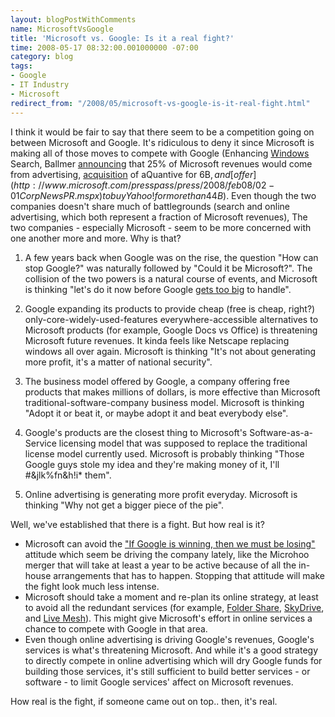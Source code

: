 ```yaml
---
layout: blogPostWithComments
name: MicrosoftVsGoogle
title: 'Microsoft vs. Google: Is it a real fight?'
time: 2008-05-17 08:32:00.001000000 -07:00
category: blog
tags:
- Google
- IT Industry
- Microsoft
redirect_from: "/2008/05/microsoft-vs-google-is-it-real-fight.html"
---
```

I think it would be fair to say that there seem to be a competition going on between Microsoft and Google. It's ridiculous to deny it since Microsoft is making all of those moves to compete with Google (Enhancing [Windows](http://www.microsoft.com/windows/products/winfamily/desktopsearch/default.mspx) Search, Ballmer [announcing](http://web-advertising.suite101.com/article.cfm/microsoft_advertising_strategy) that 25% of Microsoft revenues would come from advertising, [acquisition](http://www.microsoft.com/presspass/press/2007/aug07/08-13MSaQuantivePR.mspx) of aQuantive for 6B$, and [offer](http://www.microsoft.com/presspass/press/2008/feb08/02-01CorpNewsPR.mspx) to buy Yahoo! for more than 44B$). Even though the two companies doesn't share much of battlegrounds (search and online advertising, which both represent a fraction of Microsoft revenues), The two companies - especially Microsoft - seem to be more concerned with one another more and more. Why is that?

1. A few years back when Google was on the rise, the question &quot;How can stop Google?&quot; was naturally followed by &quot;Could it be Microsoft?&quot;. The collision of the two powers is a natural course of events, and Microsoft is thinking &quot;let's do it now before Google [gets too big](http://www.alleyinsider.com/2008/5/google_to_surpass_size_of_microsoft_windows_in_2009) to handle&quot;.

2. Google expanding its products to provide cheap (free is cheap, right?) only-core-widely-used-features everywhere-accessible alternatives to Microsoft products (for example, Google Docs vs Office) is threatening Microsoft future revenues. It kinda feels like Netscape replacing windows all over again. Microsoft is thinking &quot;It's not about generating more profit, it's a matter of national security&quot;.

3. The business model offered by Google, a company offering free products that makes millions of dollars, is more effective than Microsoft traditional-software-company business model. Microsoft is thinking &quot;Adopt it or beat it, or maybe adopt it and beat everybody else&quot;.

4. Google's products are the closest thing to Microsoft's Software-as-a-Service licensing model that was supposed to replace the traditional license model currently used. Microsoft is probably thinking &quot;Those Google guys stole my idea and they're making money of it, I'll #&amp;jlk%fn&amp;h!i* them&quot;.

5. Online advertising is generating more profit everyday. Microsoft is thinking &quot;Why not get a bigger piece of the pie&quot;.

Well, we've established that there is a fight. But how real is it?

- Microsoft can avoid the [&quot;If Google is winning, then we must be losing&quot;](http://www.alleyinsider.com/2008/5/google_to_surpass_size_of_microsoft_windows_in_2009#comment-4829b325796c7a88001709b4) attitude which seem be driving the company lately, like the Microhoo merger that will take at least a year to be active because of all the in-house arrangements that has to happen. Stopping that attitude will make the fight look much less intense.  
- Microsoft should take a moment and re-plan its online strategy, at least to avoid all the redundant services (for example, [Folder Share](https://www.foldershare.com/welcome.aspx), [SkyDrive](http://skydrive.live.com/), and [Live Mesh](https://www.mesh.com/Welcome/Welcome.aspx)). This might give Microsoft's effort in online services a chance to compete with Google in that area.
- Even though online advertising is driving Google's revenues, Google's services is what's threatening Microsoft. And while it's a good strategy to directly compete in online advertising which will dry Google funds for building those services, it's still sufficient to build better services - or software - to limit Google services' affect on Microsoft revenues.

How real is the fight, if someone came out on top.. then, it's real.